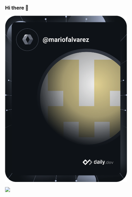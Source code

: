 ### Hi there 👋

<a href="https://github.com/mariofalvarez"><img src="https://github.com/mariofalvarez/mariofalvarez/blob/main/devcard.svg" width="400" alt="Mario Alvarez's Dev Card" /></a>

<img src="https://github-readme-stats.vercel.app/api?username=mariofalvarez&theme=synthwave" />

<!--
**mariofalvarez/mariofalvarez** is a ✨ _special_ ✨ repository because its `README.md` (this file) appears on your GitHub profile.

Here are some ideas to get you started:

- 🔭 I’m currently working on ...
- 🌱 I’m currently learning ...
- 👯 I’m looking to collaborate on ...
- 🤔 I’m looking for help with ...
- 💬 Ask me about ...
- 📫 How to reach me: ...
- 😄 Pronouns: ...
- ⚡ Fun fact: ...
-->
